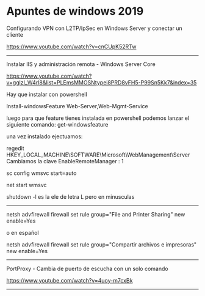 # Apuntes de windows 2019

Configurando VPN con L2TP/IpSec en Windows Server y conectar un cliente

https://www.youtube.com/watch?v=cnCUpK52RTw

___

Instalar IIS y administración remota - Windows Server Core

https://www.youtube.com/watch?v=gglzI_W4rl8&list=PLEmsMMOSNtypei8PRD8vFH5-P99Sn5Kk7&index=35

Hay que instalar con powershell 

Install-windowsFeature Web-Server,Web-Mgmt-Service

luego para que feature tienes instalada en powershell podemos lanzar el siguiente comando:
get-windowsfeature

una vez instalado ejectuamos:

regedit
HKEY_LOCAL_MACHINE\SOFTWARE\Microsoft\WebManagement\Server\
Cambiamos la clave EnableRemoteManager : 1

sc config wmsvc start=auto

net start wmsvc

shutdown -l es la ele de letra L pero en minusculas




___

netsh advfirewall firewall set rule group="File and Printer Sharing" new enable=Yes

o en español

netsh advfirewall firewall set rule group="Compartir archivos e impresoras" new enable=Yes


___
PortProxy - Cambia de puerto de escucha con un solo comando

https://www.youtube.com/watch?v=4uoy-m7cxBk


___

